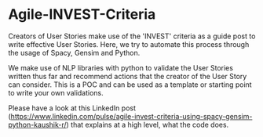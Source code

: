 # Agile-INVEST-Criteria

Creators of User Stories make use of the 'INVEST' criteria as a guide post to write effective User Stories. Here, we try to automate this process through the usage of Spacy, Gensim and Python. 

We make use of NLP libraries with python to validate the User Stories written thus far and recommend actions that the creator of the User Story can consider. This is a POC and can be used as a template or starting point to write your own validations.

Please have a look at this LinkedIn post (https://www.linkedin.com/pulse/agile-invest-criteria-using-spacy-gensim-python-kaushik-r/) that explains at a high level, what the code does.

